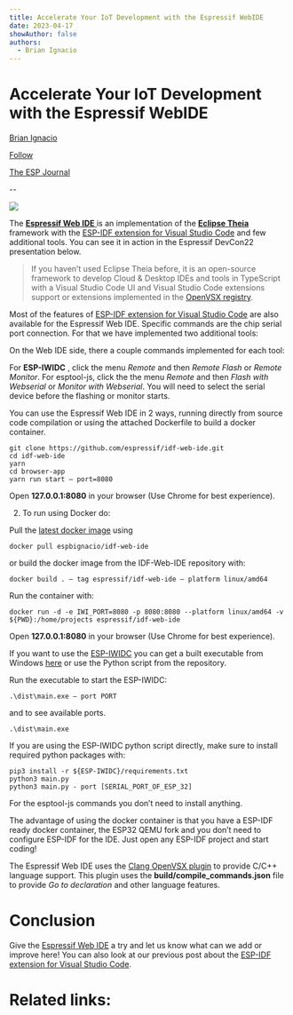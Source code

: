 ```yaml
---
title: Accelerate Your IoT Development with the Espressif WebIDE
date: 2023-04-17
showAuthor: false
authors: 
  - Brian Ignacio
---
```

# Accelerate Your IoT Development with the Espressif WebIDE

[Brian Ignacio](https://medium.com/@brian.ignacio?source=post_page-----a4ed0b459884--------------------------------)

[Follow](https://medium.com/m/signin?actionUrl=https%3A%2F%2Fmedium.com%2F_%2Fsubscribe%2Fuser%2F536b762c637&operation=register&redirect=https%3A%2F%2Fblog.espressif.com%2Faccelerate-your-iot-development-with-the-espressif-webide-a4ed0b459884&user=Brian+Ignacio&userId=536b762c637&source=post_page-536b762c637----a4ed0b459884---------------------post_header-----------)

[The ESP Journal](https://blog.espressif.com/?source=post_page-----a4ed0b459884--------------------------------)

--

![](https://miro.medium.com/v2/resize:fit:640/format:webp/1*1GF1xfDWpFJsj2AZgY5Eug.png)

The [__Espressif Web IDE__ ](https://github.com/espressif/idf-web-ide) is an implementation of the [__Eclipse Theia__ ](https://theia-ide.org) framework with the [ESP-IDF extension for Visual Studio Code](https://github.com/espressif/vscode-esp-idf-extension) and few additional tools. You can see it in action in the Espressif DevCon22 presentation below.

> If you haven’t used Eclipse Theia before, it is an open-source framework to develop Cloud & Desktop IDEs and tools in TypeScript with a Visual Studio Code UI and Visual Studio Code extensions support or extensions implemented in the [OpenVSX registry](https://open-vsx.org/).

Most of the features of [ESP-IDF extension for Visual Studio Code](https://github.com/espressif/vscode-esp-idf-extension) are also available for the Espressif Web IDE. Specific commands are the chip serial port connection. For that we have implemented two additional tools:

On the Web IDE side, there a couple commands implemented for each tool:

For __ESP-IWIDC__ , click the menu *Remote* and then *Remote Flash* or *Remote Monitor*. For esptool-js, click the the menu *Remote* and then *Flash with Webserial* or *Monitor with Webserial*. You will need to select the serial device before the flashing or monitor starts.

You can use the Espressif Web IDE in 2 ways, running directly from source code compilation or using the attached Dockerfile to build a docker container.

```
git clone https://github.com/espressif/idf-web-ide.git
cd idf-web-ide
yarn
cd browser-app
yarn run start — port=8080
```

Open __127.0.0.1:8080__  in your browser (Use Chrome for best experience).

2. To run using Docker do:

Pull the [latest docker image](https://hub.docker.com/r/espbignacio/idf-web-ide) using

```
docker pull espbignacio/idf-web-ide
```

or build the docker image from the IDF-Web-IDE repository with:

```
docker build . — tag espressif/idf-web-ide — platform linux/amd64
```

Run the container with:

```
docker run -d -e IWI_PORT=8080 -p 8080:8080 --platform linux/amd64 -v ${PWD}:/home/projects espressif/idf-web-ide
```

Open __127.0.0.1:8080__  in your browser (Use Chrome for best experience).

If you want to use the [ESP-IWIDC](https://github.com/espressif/iwidc/) you can get a built executable from Windows [here](https://github.com/espressif/iwidc/releases) or use the Python script from the repository.

Run the executable to start the ESP-IWIDC:

```
.\dist\main.exe — port PORT
```

and to see available ports.

```
.\dist\main.exe
```

If you are using the ESP-IWIDC python script directly, make sure to install required python packages with:

```
pip3 install -r ${ESP-IWIDC}/requirements.txt
python3 main.py
python3 main.py - port [SERIAL_PORT_OF_ESP_32]
```

For the esptool-js commands you don’t need to install anything.

The advantage of using the docker container is that you have a ESP-IDF ready docker container, the ESP32 QEMU fork and you don’t need to configure ESP-IDF for the IDE. Just open any ESP-IDF project and start coding!

The Espressif Web IDE uses the [Clang OpenVSX plugin](https://open-vsx.org/extension/llvm-vs-code-extensions/vscode-clangd) to provide C/C++ language support. This plugin uses the __build/compile_commands.json__  file to provide *Go to declaration* and other language features.

# Conclusion

Give the [Espressif Web IDE](https://github.com/espressif/idf-web-ide) a try and let us know what can we add or improve here! You can also look at our previous post about the [ESP-IDF extension for Visual Studio Code](/whats-new-in-the-esp-idf-extension-for-vscode-7f571c24414f).

# Related links:
